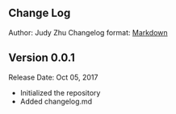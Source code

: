 ## Change Log

Author: Judy Zhu
Changelog format: [Markdown](https://github.com/adam-p/markdown-here/wiki/Markdown-Cheatsheet) 

## Version 0.0.1

Release Date: Oct 05, 2017

- Initialized the repository
- Added changelog.md